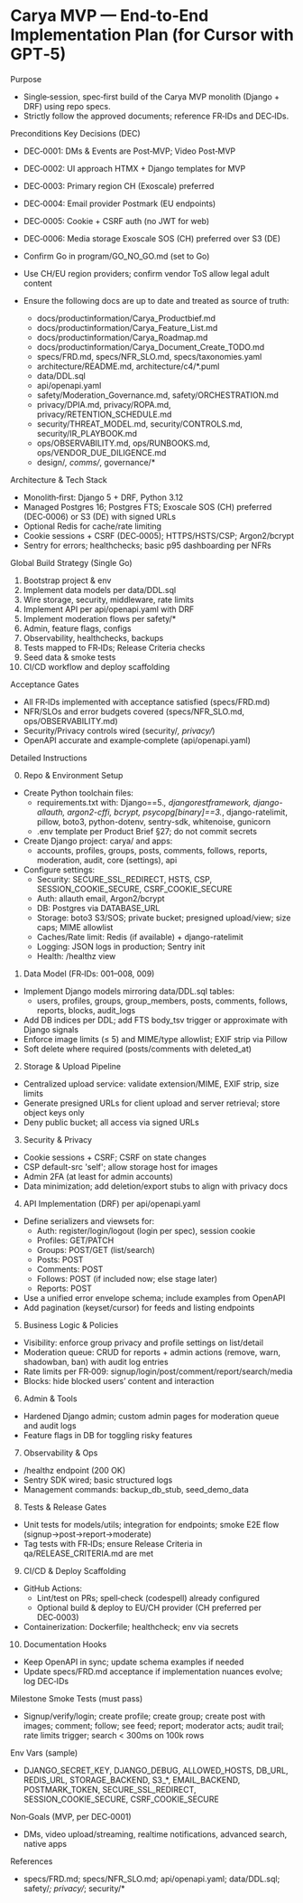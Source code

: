 # Carya MVP — End‑to‑End Implementation Plan (for Cursor with GPT‑5)

Purpose
- Single‑session, spec‑first build of the Carya MVP monolith (Django + DRF) using repo specs.
- Strictly follow the approved documents; reference FR‑IDs and DEC‑IDs.

Preconditions
Key Decisions (DEC)
- DEC‑0001: DMs & Events are Post‑MVP; Video Post‑MVP
- DEC‑0002: UI approach HTMX + Django templates for MVP
- DEC‑0003: Primary region CH (Exoscale) preferred
- DEC‑0004: Email provider Postmark (EU endpoints)
- DEC‑0005: Cookie + CSRF auth (no JWT for web)
- DEC‑0006: Media storage Exoscale SOS (CH) preferred over S3 (DE)

- Confirm Go in program/GO_NO_GO.md (set to Go)
- Use CH/EU region providers; confirm vendor ToS allow legal adult content
- Ensure the following docs are up to date and treated as source of truth:
  - docs/productinformation/Carya_Productbief.md
  - docs/productinformation/Carya_Feature_List.md
  - docs/productinformation/Carya_Roadmap.md
  - docs/productinformation/Carya_Document_Create_TODO.md
  - specs/FRD.md, specs/NFR_SLO.md, specs/taxonomies.yaml
  - architecture/README.md, architecture/c4/*.puml
  - data/DDL.sql
  - api/openapi.yaml
  - safety/Moderation_Governance.md, safety/ORCHESTRATION.md
  - privacy/DPIA.md, privacy/ROPA.md, privacy/RETENTION_SCHEDULE.md
  - security/THREAT_MODEL.md, security/CONTROLS.md, security/IR_PLAYBOOK.md
  - ops/OBSERVABILITY.md, ops/RUNBOOKS.md, ops/VENDOR_DUE_DILIGENCE.md
  - design/*, comms/*, governance/*

Architecture & Tech Stack
- Monolith‑first: Django 5 + DRF, Python 3.12
- Managed Postgres 16; Postgres FTS; Exoscale SOS (CH) preferred (DEC‑0006) or S3 (DE) with signed URLs
- Optional Redis for cache/rate limiting
- Cookie sessions + CSRF (DEC‑0005); HTTPS/HSTS/CSP; Argon2/bcrypt
- Sentry for errors; healthchecks; basic p95 dashboarding per NFRs

Global Build Strategy (Single Go)
1) Bootstrap project & env
2) Implement data models per data/DDL.sql
3) Wire storage, security, middleware, rate limits
4) Implement API per api/openapi.yaml with DRF
5) Implement moderation flows per safety/*
6) Admin, feature flags, configs
7) Observability, healthchecks, backups
8) Tests mapped to FR‑IDs; Release Criteria checks
9) Seed data & smoke tests
10) CI/CD workflow and deploy scaffolding

Acceptance Gates
- All FR‑IDs implemented with acceptance satisfied (specs/FRD.md)
- NFR/SLOs and error budgets covered (specs/NFR_SLO.md, ops/OBSERVABILITY.md)
- Security/Privacy controls wired (security/*, privacy/*)
- OpenAPI accurate and example‑complete (api/openapi.yaml)

Detailed Instructions

0) Repo & Environment Setup
- Create Python toolchain files:
  - requirements.txt with: Django==5.*, djangorestframework, django-allauth, argon2-cffi, bcrypt, psycopg[binary]==3.*, django-ratelimit, pillow, boto3, python-dotenv, sentry-sdk, whitenoise, gunicorn
  - .env template per Product Brief §27; do not commit secrets
- Create Django project: carya/ and apps:
  - accounts, profiles, groups, posts, comments, follows, reports, moderation, audit, core (settings), api
- Configure settings:
  - Security: SECURE_SSL_REDIRECT, HSTS, CSP, SESSION_COOKIE_SECURE, CSRF_COOKIE_SECURE
  - Auth: allauth email, Argon2/bcrypt
  - DB: Postgres via DATABASE_URL
  - Storage: boto3 S3/SOS; private bucket; presigned upload/view; size caps; MIME allowlist
  - Caches/Rate limit: Redis (if available) + django-ratelimit
  - Logging: JSON logs in production; Sentry init
  - Health: /healthz view

1) Data Model (FR‑IDs: 001–008, 009)
- Implement Django models mirroring data/DDL.sql tables:
  - users, profiles, groups, group_members, posts, comments, follows, reports, blocks, audit_logs
- Add DB indices per DDL; add FTS body_tsv trigger or approximate with Django signals
- Enforce image limits (≤ 5) and MIME/type allowlist; EXIF strip via Pillow
- Soft delete where required (posts/comments with deleted_at)

2) Storage & Upload Pipeline
- Centralized upload service: validate extension/MIME, EXIF strip, size limits
- Generate presigned URLs for client upload and server retrieval; store object keys only
- Deny public bucket; all access via signed URLs

3) Security & Privacy
- Cookie sessions + CSRF; CSRF on state changes
- CSP default-src 'self'; allow storage host for images
- Admin 2FA (at least for admin accounts)
- Data minimization; add deletion/export stubs to align with privacy docs

4) API Implementation (DRF) per api/openapi.yaml
- Define serializers and viewsets for:
  - Auth: register/login/logout (login per spec), session cookie
  - Profiles: GET/PATCH
  - Groups: POST/GET (list/search)
  - Posts: POST
  - Comments: POST
  - Follows: POST (if included now; else stage later)
  - Reports: POST
- Use a unified error envelope schema; include examples from OpenAPI
- Add pagination (keyset/cursor) for feeds and listing endpoints

5) Business Logic & Policies
- Visibility: enforce group privacy and profile settings on list/detail
- Moderation queue: CRUD for reports + admin actions (remove, warn, shadowban, ban) with audit log entries
- Rate limits per FR‑009: signup/login/post/comment/report/search/media
- Blocks: hide blocked users’ content and interaction

6) Admin & Tools
- Hardened Django admin; custom admin pages for moderation queue and audit logs
- Feature flags in DB for toggling risky features

7) Observability & Ops
- /healthz endpoint (200 OK)
- Sentry SDK wired; basic structured logs
- Management commands: backup_db_stub, seed_demo_data

8) Tests & Release Gates
- Unit tests for models/utils; integration for endpoints; smoke E2E flow (signup→post→report→moderate)
- Tag tests with FR‑IDs; ensure Release Criteria in qa/RELEASE_CRITERIA.md are met

9) CI/CD & Deploy Scaffolding
- GitHub Actions:
  - Lint/test on PRs; spell‑check (codespell) already configured
  - Optional build & deploy to EU/CH provider (CH preferred per DEC‑0003)
- Containerization: Dockerfile; healthcheck; env via secrets

10) Documentation Hooks
- Keep OpenAPI in sync; update schema examples if needed
- Update specs/FRD.md acceptance if implementation nuances evolve; log DEC‑IDs

Milestone Smoke Tests (must pass)
- Signup/verify/login; create profile; create group; create post with images; comment; follow; see feed; report; moderator acts; audit trail; rate limits trigger; search < 300ms on 100k rows

Env Vars (sample)
- DJANGO_SECRET_KEY, DJANGO_DEBUG, ALLOWED_HOSTS, DB_URL, REDIS_URL, STORAGE_BACKEND, S3_*, EMAIL_BACKEND, POSTMARK_TOKEN, SECURE_SSL_REDIRECT, SESSION_COOKIE_SECURE, CSRF_COOKIE_SECURE

Non‑Goals (MVP, per DEC‑0001)
- DMs, video upload/streaming, realtime notifications, advanced search, native apps

References
- specs/FRD.md; specs/NFR_SLO.md; api/openapi.yaml; data/DDL.sql; safety/*; privacy/*; security/*
